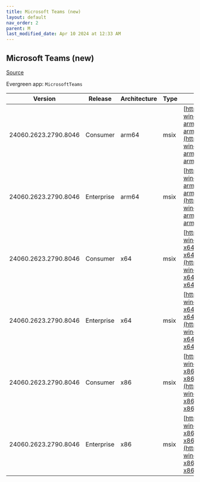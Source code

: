 ```yaml
---
title: Microsoft Teams (new)
layout: default
nav_order: 2
parent: M
last_modified_date: Apr 10 2024 at 12:33 AM
---
```


## Microsoft Teams (new)

[Source](https://www.microsoft.com/teams)

Evergreen app: `MicrosoftTeams`

| Version              | Release    | Architecture | Type | URI                                                                                                                                                                                                                          |
| -------------------- | ---------- | ------------ | ---- | ---------------------------------------------------------------------------------------------------------------------------------------------------------------------------------------------------------------------------- |
| 24060.2623.2790.8046 | Consumer   | arm64        | msix | [https://statics.teams.cdn.office.net/production-windows-arm64/24060.2623.2790.8046/MicrosoftTeams-arm64.msix](https://statics.teams.cdn.office.net/production-windows-arm64/24060.2623.2790.8046/MicrosoftTeams-arm64.msix) |
| 24060.2623.2790.8046 | Enterprise | arm64        | msix | [https://statics.teams.cdn.office.net/production-windows-arm64/24060.2623.2790.8046/MSTeams-arm64.msix](https://statics.teams.cdn.office.net/production-windows-arm64/24060.2623.2790.8046/MSTeams-arm64.msix)               |
| 24060.2623.2790.8046 | Consumer   | x64          | msix | [https://statics.teams.cdn.office.net/production-windows-x64/24060.2623.2790.8046/MicrosoftTeams-x64.msix](https://statics.teams.cdn.office.net/production-windows-x64/24060.2623.2790.8046/MicrosoftTeams-x64.msix)         |
| 24060.2623.2790.8046 | Enterprise | x64          | msix | [https://statics.teams.cdn.office.net/production-windows-x64/24060.2623.2790.8046/MSTeams-x64.msix](https://statics.teams.cdn.office.net/production-windows-x64/24060.2623.2790.8046/MSTeams-x64.msix)                       |
| 24060.2623.2790.8046 | Consumer   | x86          | msix | [https://statics.teams.cdn.office.net/production-windows-x86/24060.2623.2790.8046/MicrosoftTeams-x86.msix](https://statics.teams.cdn.office.net/production-windows-x86/24060.2623.2790.8046/MicrosoftTeams-x86.msix)         |
| 24060.2623.2790.8046 | Enterprise | x86          | msix | [https://statics.teams.cdn.office.net/production-windows-x86/24060.2623.2790.8046/MSTeams-x86.msix](https://statics.teams.cdn.office.net/production-windows-x86/24060.2623.2790.8046/MSTeams-x86.msix)                       |
